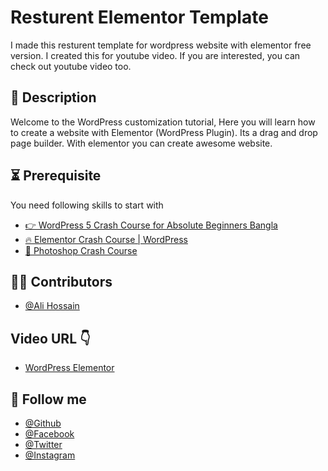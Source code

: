 # Resturent Elementor Template
I made this resturent template for wordpress website with elementor free version. I created this for youtube video. If you are interested, you can check out youtube video too. 

## 📝 Description
Welcome to the WordPress customization tutorial, Here you will learn how to create a website with Elementor (WordPress Plugin). Its a drag and drop page builder. With elementor you can create awesome website. 

## ⏳ Prerequisite
You need following skills to start with
 - [👉 WordPress 5 Crash Course for Absolute Beginners Bangla](https://youtu.be/FY_XZ9iAWEo)
 - [🔥 Elementor Crash Course | WordPress](https://youtu.be/hzP_HKGGkfU) 
 - [🎨 Photoshop Crash Course ](https://www.youtube.com/watch?v=Tb10Mo-w3wo)



## 🧑‍💻 Contributors
- [@Ali Hossain](https://github.com/shovoalways/)


## Video URL 👇
 - [WordPress Elementor](#)


## 🥰 Follow me
- [@Github](https://github.com/shovoalways/) 
- [@Facebook](https://facebook.com/shovoalways/) 
- [@Twitter](https://twitter.com/shovoalways/) 
- [@Instagram](https://instagram.com/shovoalways/) 
